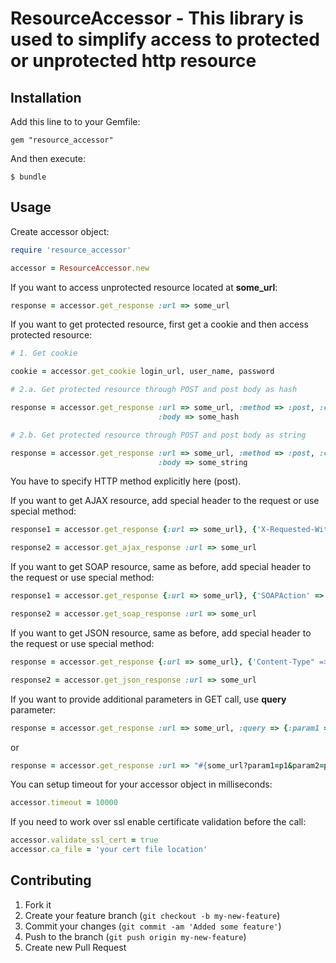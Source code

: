 # ResourceAccessor - This library is used to simplify access to protected or unprotected http resource

## Installation

Add this line to to your Gemfile:

    gem "resource_accessor"

And then execute:

    $ bundle

## Usage

Create accessor object:

```ruby
require 'resource_accessor'

accessor = ResourceAccessor.new
```

If you want to access unprotected resource located at **some_url**:

```ruby
response = accessor.get_response :url => some_url
```

If you want to get protected resource, first get a cookie and then access protected resource:

```ruby
# 1. Get cookie

cookie = accessor.get_cookie login_url, user_name, password

# 2.a. Get protected resource through POST and post body as hash

response = accessor.get_response :url => some_url, :method => :post, :cookie => cookie,
                                 :body => some_hash

# 2.b. Get protected resource through POST and post body as string

response = accessor.get_response :url => some_url, :method => :post, :cookie => cookie,
                                 :body => some_string
```

You have to specify HTTP method explicitly here (post).

If you want to get AJAX resource, add special header to the request or use special method:

```ruby
response1 = accessor.get_response {:url => some_url}, {'X-Requested-With' => 'XMLHttpRequest'}

response2 = accessor.get_ajax_response :url => some_url
```

If you want to get SOAP resource, same as before, add special header to the request or use special method:

```ruby
response1 = accessor.get_response {:url => some_url}, {'SOAPAction' => 'someSoapOperation', 'Content-Type' => 'text/xml;charset=UTF-8'}

response2 = accessor.get_soap_response :url => some_url
```

If you want to get JSON resource, same as before, add special header to the request or use special method:

```ruby
response = accessor.get_response {:url => some_url}, {'Content-Type" => "application/json;charset=UTF-8'}

response2 = accessor.get_json_response :url => some_url
```

If you want to provide additional parameters in GET call, use **query** parameter:

```ruby
response = accessor.get_response :url => some_url, :query => {:param1 => 'p1', :param2 => 'p2'}
```

or

```ruby
response = accessor.get_response :url => "#{some_url?param1=p1&param2=p2}"
```

You can setup timeout for your accessor object in milliseconds:

```ruby
accessor.timeout = 10000
```

If you need to work over ssl enable certificate validation before the call:

```ruby
accessor.validate_ssl_cert = true
accessor.ca_file = 'your cert file location'
```

## Contributing

1. Fork it
2. Create your feature branch (`git checkout -b my-new-feature`)
3. Commit your changes (`git commit -am 'Added some feature'`)
4. Push to the branch (`git push origin my-new-feature`)
5. Create new Pull Request